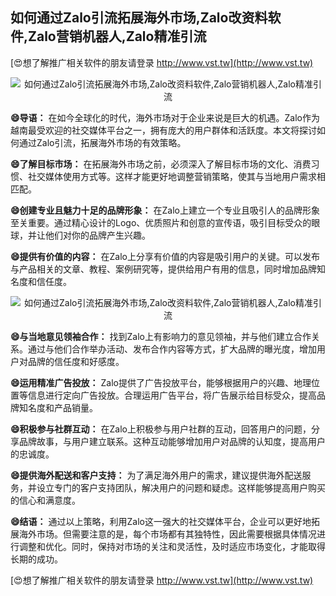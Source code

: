 ## **如何通过Zalo引流拓展海外市场,Zalo改资料软件,Zalo营销机器人,Zalo精准引流**

[😍想了解推广相关软件的朋友请登录 http://www.vst.tw](http://www.vst.tw)

 <center><img src="https://vst.tw/MP4/tuiguang/png/2.png" alt="如何通过Zalo引流拓展海外市场,Zalo改资料软件,Zalo营销机器人,Zalo精准引流"></center>

**😄导语：**
在如今全球化的时代，海外市场对于企业来说是巨大的机遇。Zalo作为越南最受欢迎的社交媒体平台之一，拥有庞大的用户群体和活跃度。本文将探讨如何通过Zalo引流，拓展海外市场的有效策略。

**😄了解目标市场：**
在拓展海外市场之前，必须深入了解目标市场的文化、消费习惯、社交媒体使用方式等。这样才能更好地调整营销策略，使其与当地用户需求相匹配。

**😄创建专业且魅力十足的品牌形象：**
在Zalo上建立一个专业且吸引人的品牌形象至关重要。通过精心设计的Logo、优质照片和创意的宣传语，吸引目标受众的眼球，并让他们对你的品牌产生兴趣。

**😄提供有价值的内容：**
在Zalo上分享有价值的内容是吸引用户的关键。可以发布与产品相关的文章、教程、案例研究等，提供给用户有用的信息，同时增加品牌知名度和信任度。

 <center><img src="https://vst.tw/MP4/tuiguang/png/8.png" alt="如何通过Zalo引流拓展海外市场,Zalo改资料软件,Zalo营销机器人,Zalo精准引流"></center>

**😄与当地意见领袖合作：**
找到Zalo上有影响力的意见领袖，并与他们建立合作关系。通过与他们合作举办活动、发布合作内容等方式，扩大品牌的曝光度，增加用户对品牌的信任度和好感度。

**😄运用精准广告投放：**
Zalo提供了广告投放平台，能够根据用户的兴趣、地理位置等信息进行定向广告投放。合理运用广告平台，将广告展示给目标受众，提高品牌知名度和产品销量。

**😄积极参与社群互动：**
在Zalo上积极参与用户社群的互动，回答用户的问题，分享品牌故事，与用户建立联系。这种互动能够增加用户对品牌的认知度，提高用户的忠诚度。

**😄提供海外配送和客户支持：**
为了满足海外用户的需求，建议提供海外配送服务，并设立专门的客户支持团队，解决用户的问题和疑虑。这样能够提高用户购买的信心和满意度。

**😄结语：**
通过以上策略，利用Zalo这一强大的社交媒体平台，企业可以更好地拓展海外市场。但需要注意的是，每个市场都有其独特性，因此需要根据具体情况进行调整和优化。同时，保持对市场的关注和灵活性，及时适应市场变化，才能取得长期的成功。

[😍想了解推广相关软件的朋友请登录 http://www.vst.tw](http://www.vst.tw)



